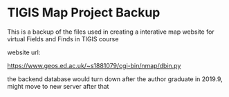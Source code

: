 # TIGIS Map Project Backup

This is a backup of the files used in creating a interative map website for virtual Fields and Finds in TIGIS course

website url:

https://www.geos.ed.ac.uk/~s1881079/cgi-bin/nmap/dbin.py

the backend database would turn down after the author graduate in 2019.9, might move to new server after that
